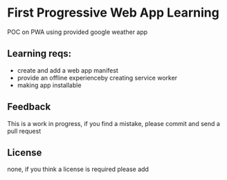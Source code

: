 #  First Progressive Web App Learning 

POC on PWA using provided google weather app


## Learning reqs:

* create and add a web app manifest
* provide an offline experienceby creating service worker
* making app installable



## Feedback

This is a work in progress, if you find a mistake, please commit and send a pull request


## License

none, if you think a license is required please add
